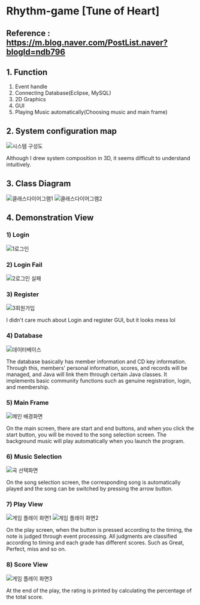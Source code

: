 # Rhythm-game [Tune of Heart]

## Reference : https://m.blog.naver.com/PostList.naver?blogId=ndb796

## 1. Function
1) Event handle
2) Connecting Database(Eclipse, MySQL)
3) 2D Graphics
4) GUI
5) Playing Music automatically(Choosing music and main frame)

## 2. System configuration map
![시스템 구성도](https://user-images.githubusercontent.com/53389350/120879874-81ce9b00-c601-11eb-9042-836fa3a7209e.png)

Although I drew system composition in 3D, it seems difficult to understand intuitively.

## 3. Class Diagram
![클래스다이어그램1](https://user-images.githubusercontent.com/53389350/120879945-002b3d00-c602-11eb-81d2-f420157f1ad4.jpg)
![클래스다이어그램2](https://user-images.githubusercontent.com/53389350/120879952-08837800-c602-11eb-99e8-416b31edae80.jpg)

## 4. Demonstration View
### 1) Login
![1로그인](https://user-images.githubusercontent.com/53389350/120879804-f2c18300-c600-11eb-9598-1ac1930e3544.jpg)

### 2) Login Fail
![2로그인 실패](https://user-images.githubusercontent.com/53389350/120879817-0cfb6100-c601-11eb-8381-ea07332bfb43.jpg)

### 3) Register
![3회원가입](https://user-images.githubusercontent.com/53389350/120879857-66fc2680-c601-11eb-93a5-bbeca2d9819f.jpg)

I didn't care much about Login and register GUI, but it looks mess lol

### 4) Database
![데이터베이스](https://user-images.githubusercontent.com/53389350/120879985-3c5e9d80-c602-11eb-9d10-10bd96ef95fc.jpg)

The database basically has member information and CD key information. Through this, members' personal information, scores, and records will be managed, and Java will link them through certain Java classes. It implements basic community functions such as genuine registration, login, and membership.

### 5) Main Frame
![메인 배경화면](https://user-images.githubusercontent.com/53389350/120879958-146f3a00-c602-11eb-9ffb-1d8eebb24d2a.jpg)

On the main screen, there are start and end buttons, and when you click the start button, you will be moved to the song selection screen.
The background music will play automatically when you launch the program.

### 6) Music Selection
![곡 선택화면](https://user-images.githubusercontent.com/53389350/120879964-20f39280-c602-11eb-8803-d936b5a1dd73.jpg)

On the song selection screen, the corresponding song is automatically played and the song can be switched by pressing the arrow button.

### 7) Play View
![게임 플레이 화면1](https://user-images.githubusercontent.com/53389350/120879970-29e46400-c602-11eb-85a0-6d65fc819fcb.jpg)
![게임 플레이 화면2](https://user-images.githubusercontent.com/53389350/120879978-3072db80-c602-11eb-9de1-d805b53f4510.jpg)

On the play screen, when the button is pressed according to the timing, the note is judged through event processing.
All judgments are classified according to timing and each grade has different scores. Such as Great, Perfect, miss and so on.

### 8) Score View
![게임 플레이 화면3](https://user-images.githubusercontent.com/53389350/120879982-3799e980-c602-11eb-8e30-21bdf3a4b495.jpg)

At the end of the play, the rating is printed by calculating the percentage of the total score.
